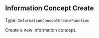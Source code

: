 

## Information Concept Create

Type: `InformationConceptCreateFunction`

Create a new information concept.



